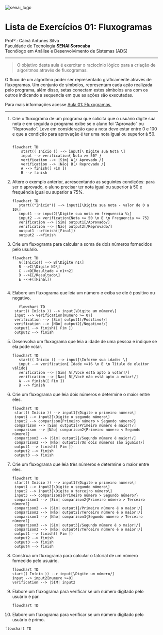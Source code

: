 ![senai_logo](https://transparencia.sp.senai.br/Content/img/logo-senai.png)

# Lista de Exercícios 01: Fluxogramas

Profº.: Cainã Antunes Silva  
Faculdade de Tecnologia **SENAI Sorocaba**  
Tecnólogo em Análise e Desenvolvimento de Sistemas (ADS)
___


> O objetivo desta aula é exercitar o raciocínio lógico para a criação de algoritmos através de fluxogramas.  

O fluxo de um algorítmo poder ser representado graficamente através de fluxogramas. Um conjunto de símbolos, representam cada ação realizada pelo programa, além disso, setas conectam estes símbolos uns com os outros indicando a sequencia em que as ações são executadas.

Para mais informações acesse [Aula 01: Fluxogramas.](https://www.notion.so/cainaantunes/Aula-01-Fluxogramas-188bde521b3b80de90f7dbd9407af71e)

***

1. Crie o fluxograma de um programa que solicita que o usuário digite sua nota e em seguida o programa exibe se o aluno foi “Aprovado” ou “Reprovado”. Leve em consideração que a nota deve estar entre 0 e 100 e que a condição para aprovação é ter uma nota igual ou superior à 50.
   
    ```mermaid
   
    flowchart TD
        start(( Início )) --> input[\ Digite sua Nota \]
        input --> verification{ Nota >= 50? }
        verification --> |Sim| A[/ Aprovado /]
        verification --> |Não| B[/ Reprovado /]
        A --> finish([ Fim ])
        B --> finish
    ```
   
2. Altere o exemplo anterior, acrescentando as seguintes condições: para ser o aprovado, o aluno precisar ter nota igual ou superior à 50 e frequência igual ou superior a 75%.
   
   ```mermaid
   flowchart TD
      start(("Inicio")) --> input1[\Digite sua nota - valor de 0 a 10\]
      input1 --> input2[\Digite sua nota em frequencia %\]
      input2 --> verification{Nota >= 50 \n E \n Frequencia >= 75}
      verification --> |Sim| output1[/Aprovado/]
      verification --> |Não| output2[/Reprovado/]
      output1 -->finish([Final])
      output2 -->finish
   ```
   
3. Crie um fluxograma para calcular a soma de dois números fornecidos pelo usuário.
   
   ```mermaid
   flowchart TD
      A((Inicio)) --> B[\Digite n1\]
      B -->C[\Digite N2\]
      C -->D[Resultado = n1+n2]
      D -->E[/Resultado\]
      E -->F([Final])
      
   ```
   
4. Elabore um fluxograma que leia um número e exiba se ele é positivo ou negativo.
   
   ```mermaid
      flowchart TD
    start(( Início )) --> input[\Digite um número\]
    input --> verification{Numero >= 0?}
    verification --> |Sim| output1[/Positivo!/]
    verification --> |Não| output2[/Negativo!/]
    output1 --> finish([ Fim ])
    output2 --> finish
   ```
   
5. Desenvolva um fluxograma que leia a idade de uma pessoa e indique se ela pode votar.
   
   ```mermaid
   flowchart TD
      start(( Inicio )) --> input[\Informe sua idade: \]
      input --> verification{ Idade >=16 \n E \n Título de eleitor válido}
      verification --> |Sim| A[/Você está apto a votar!/]
      verification --> |Nao| B[/Você não está apto a votar!/]
      A --> finish([ Fim ])
      B --> finish
   ```
   
6. Crie um fluxograma que leia dois números e determine o maior entre eles.
   
   ```mermaid
   flowchart TD
    start(( Início )) --> input1[\Digite o primeiro número\]
    input1 --> input2[\Digite o segundo número\]
    input2 --> comparison{Primeiro número > Segundo número?}
    comparison --> |Sim| output1[/Primeiro número é maior!/]
    comparison --> |Não| comparison2{Primeiro número < Segundo número?}
    comparison2 --> |Sim| output2[/Segundo número é maior!/]
    comparison2 --> |Não| output3[/Os dois números são iguais!/]
    output1 --> finish([ Fim ])
    output2 --> finish
    output3 --> finish

   ```
   
7. Crie um fluxograma que leia três números e determine o maior entre eles.
   
   ```mermaid
   flowchart TD
    start(( Início )) --> input1[\Digite o primeiro número\]
    input1 --> input2[\Digite o segundo número\]
    input2 --> input3[\Digite o terceiro número\]
    input3 --> comparison1{Primeiro número > Segundo número?}
    comparison1 --> |Sim| comparison2{Primeiro número > Terceiro número?}
    comparison2 --> |Sim| output1[/Primeiro número é o maior!/]
    comparison2 --> |Não| output2[/Terceiro número é o maior!/]
    comparison1 --> |Não| comparison3{Segundo número > Terceiro número?}
    comparison3 --> |Sim| output3[/Segundo número é o maior!/]
    comparison3 --> |Não| output4[/Terceiro número é o maior!/]
    output1 --> finish([ Fim ])
    output2 --> finish
    output3 --> finish
    output4 --> finish

   ```
   
8. Construa um fluxograma para calcular o fatorial de um número fornecido pelo usuário.
   
   ```mermaid
   flowchart TD
   start(( Início )) --> input[\Digite um número/]
   input --> input2[numero >=0]
   verification --> |SIM| input2    
   ```
   
9. Elabore um fluxograma para verificar se um número digitado pelo usuário é par.
   ```mermaid
   flowchart TD
   ```
   
10. Elabore um fluxograma para verificar se um número digitado pelo usuário é primo.
   
   ```mermaid
   flowchart TD

   ```